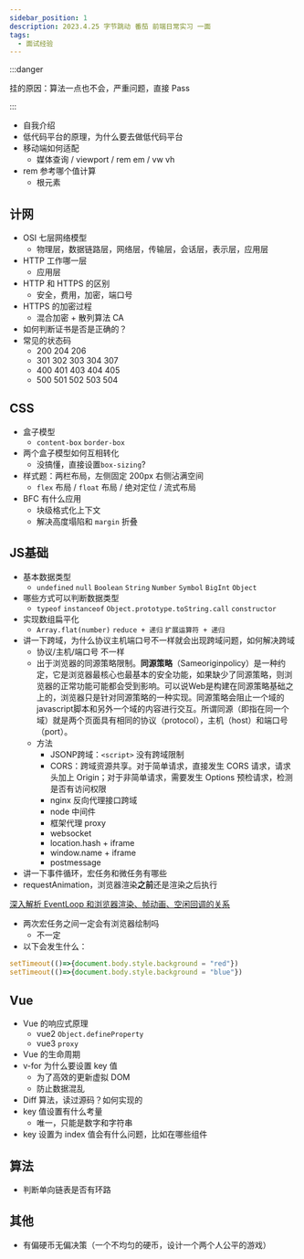 ```yaml
---
sidebar_position: 1
description: 2023.4.25 字节跳动 番茄 前端日常实习 一面
tags:
  - 面试经验
---
```


:::danger

挂的原因：算法一点也不会，严重问题，直接 Pass

:::

- 自我介绍
- 低代码平台的原理，为什么要去做低代码平台
- 移动端如何适配
   - 媒体查询 / viewport / rem em / vw vh
- rem 参考哪个值计算
   - 根元素

## 计网
- OSI 七层网络模型
   - 物理层，数据链路层，网络层，传输层，会话层，表示层，应用层
- HTTP 工作哪一层
   - 应用层
- HTTP 和 HTTPS 的区别
   - 安全，费用，加密，端口号
- HTTPS 的加密过程
   - 混合加密 + 散列算法 CA
- 如何判断证书是否是正确的？
- 常见的状态码
   - 200 204 206
   - 301 302 303 304 307
   - 400 401 403 404 405
   - 500 501 502 503 504

## CSS
- 盒子模型
   - `content-box` `border-box`
- 两个盒子模型如何互相转化
   - 没搞懂，直接设置`box-sizing`?
- 样式题：两栏布局，左侧固定 200px 右侧沾满空间
   - `flex` 布局 / `float` 布局 / 绝对定位 / 流式布局
- BFC 有什么应用
   - 块级格式化上下文
   - 解决高度塌陷和 `margin` 折叠

## JS基础
- 基本数据类型
   - `undefined` `null` `Boolean` `String` `Number` `Symbol` `BigInt` `Object`
- 哪些方式可以判断数据类型
   - `typeof` `instanceof` `Object.prototype.toString.call` `constructor`
- 实现数组扁平化
   - `Array.flat(number)` `reduce + 递归` `扩展运算符 + 递归`
- 讲一下跨域，为什么协议主机端口号不一样就会出现跨域问题，如何解决跨域
   - 协议/主机/端口号 不一样
   - 出于浏览器的同源策略限制。**同源策略**（Sameoriginpolicy）是一种约定，它是浏览器最核心也最基本的安全功能，如果缺少了同源策略，则浏览器的正常功能可能都会受到影响。可以说Web是构建在同源策略基础之上的，浏览器只是针对同源策略的一种实现。同源策略会阻止一个域的javascript脚本和另外一个域的内容进行交互。所谓同源（即指在同一个域）就是两个页面具有相同的协议（protocol），主机（host）和端口号（port）。
   - 方法
      - JSONP跨域：`<script>` 没有跨域限制
      - CORS：跨域资源共享。对于简单请求，直接发生 CORS 请求，请求头加上 Origin；对于非简单请求，需要发生 Options 预检请求，检测是否有访问权限
      - nginx 反向代理接口跨域
      - node 中间件
      - 框架代理 proxy
      - websocket
      - location.hash + iframe
      - window.name + iframe
      - postmessage
- 讲一下事件循环，宏任务和微任务有哪些
- requestAnimation，浏览器渲染**之前**还是渲染之后执行

[深入解析 EventLoop 和浏览器渲染、帧动画、空闲回调的关系](https://zhuanlan.zhihu.com/p/142742003)

- 两次宏任务之间一定会有浏览器绘制吗
   - 不一定
- 以下会发生什么：
```javascript
setTimeout(()=>{document.body.style.background = "red"})
setTimeout(()=>{document.body.style.background = "blue"})
```

## Vue
- Vue 的响应式原理
   - vue2 `Object.defineProperty`
   - vue3 `proxy`
- Vue 的生命周期
- v-for 为什么要设置 key 值
   - 为了高效的更新虚拟 DOM
   - 防止数据混乱
- Diff 算法，读过源码？如何实现的
- key 值设置有什么考量
   - 唯一，只能是数字和字符串
- key 设置为 index 值会有什么问题，比如在哪些组件

## 算法
- 判断单向链表是否有环路

## 其他
- 有偏硬币无偏决策（一个不均匀的硬币，设计一个两个人公平的游戏）
